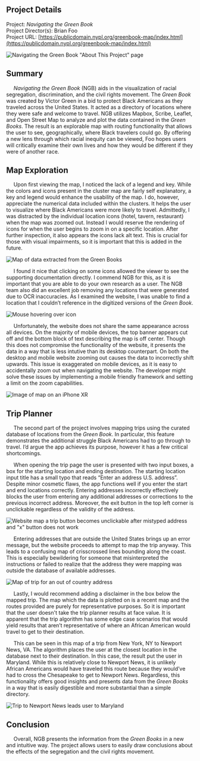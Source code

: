 ## Project Details
Project:
_Navigating the Green Book_\
Project Director(s):
Brian Foo\
Project URL:
[https://publicdomain.nypl.org/greenbook-map/index.html](https://publicdomain.nypl.org/greenbook-map/index.html)

![Navigating the Green Book "About This Project" page](https://toddmahood.com/images/ngb_review/ngb-about.jpeg)

## Summary
&nbsp;&nbsp;&nbsp;&nbsp; _Navigating the Green Book_ (NGB) aids in the visualization of racial segregation, discrimination, and the civil rights movement. The _Green Book_ was created by Victor Green in a bid to protect Black Americans as they traveled across the United States. It acted as a directory of locations where they were safe and welcome to travel. NGB utilizes Mapbox, Scribe, Leaflet, and Open Street Map to analyze and plot the data contained in the _Green Books_. The result is an explorable map with routing functionality that allows the user to see, geographically, where Black travelers could go. By offering a new lens through which racial inequity can be viewed, Foo hopes users will critically examine their own lives and how they would be different if they were of another race.

## Map Exploration 
&nbsp;&nbsp;&nbsp;&nbsp; Upon first viewing the map, I noticed the lack of a legend and key. While the colors and icons present in the cluster map are fairly self explanatory, a key and legend would enhance the usability of the map. I do, however, appreciate the numerical data included within the clusters. It helps the user to visualize where Black Americans were more likely to travel. Admittedly, I was distracted by the individual location icons (hotel, tavern, restaurant) when the map was zoomed out. Instead I would reserve the rendering of icons for when the user begins to zoom in on a specific location. After further inspection, it also appears the icons lack alt text. This is crucial for those with visual impairments, so it is important that this is added in the future.

![Map of data extracted from the Green Books](https://toddmahood.com/images/ngb_review/ngb-first-view.png)

&nbsp;&nbsp;&nbsp;&nbsp; I found it nice that clicking on some icons allowed the viewer to see the supporting documentation directly. I commend NGB for this, as it is important that you are able to do your own research as a user. The NGB team also did an excellent job removing any locations that were generated due to OCR inaccuracies. As I examined the website, I was unable to find a location that I couldn’t reference in the digitized versions of the _Green Book_.

![Mouse hovering over icon](https://toddmahood.com/images/ngb_review/ngb-supporting-doc.png)

&nbsp;&nbsp;&nbsp;&nbsp; Unfortunately, the website does not share the same appearance across all devices. On the majority of mobile devices, the top banner appears cut off and the bottom block of text describing the map is off center. Though this does not compromise the functionality of the website, it presents the data in a way that is less intutive than its desktop counterpart. On both the desktop and mobile website zooming out causes the data to incorrectly shift upwards. This issue is exaggerated on mobile devices, as it is easy to accidentally zoom out when navigating the website. The developer might solve these issues by implementing a mobile friendly framework and setting a limit on the zoom capabilities.

![Image of map on an iPhone XR](https://toddmahood.com/images/ngb_review/ngb-mobile.png)

## Trip Planner
&nbsp;&nbsp;&nbsp;&nbsp; The second part of the project involves mapping trips using the curated database of locations from the _Green Book_. In particular, this feature demonstrates the additional struggle Black Americans had to go through to travel. I’d argue the app achieves its purpose, however it has a few critical shortcomings. 

&nbsp;&nbsp;&nbsp;&nbsp; When opening the trip page the user is presented with two input boxes, a box for the starting location and ending destination. The starting location input title has a small typo that reads “Enter an address U.S. address”. Despite minor cosmetic flaws, the app functions well if you enter the start and end locations correctly. Entering addresses incorrectly effectively blocks the user from entering any additional addresses or corrections to the previous incorrect address. Moreover, the exit button in the top left corner is unclickable regardless of the validity of the address.

![Website map a trip button becomes unclickable after mistyped address and "x" button does not work](https://toddmahood.com/images/ngb_review/ngb-incorrect-address-x.gif)

&nbsp;&nbsp;&nbsp;&nbsp; Entering addresses that are outside the United States brings up an error message, but the website proceeds to attempt to map the trip anyway. This leads to a confusing map of crisscrossed lines bounding along the coast. This is especially bewildering for someone that misinterpreted the instructions or failed to realize that the address they were mapping was outside the database of available addresses. 

![Map of trip for an out of country address](https://toddmahood.com/images/ngb_review/ngb-out-of-us.png)

&nbsp;&nbsp;&nbsp;&nbsp; Lastly, I would recommend adding a disclaimer in the box below the mapped trip. The map which the data is plotted on is a recent map and the routes provided are purely for representative purposes. So it is important that the user doesn't take the trip planner results at face value. It is apparent that the trip algorithm has some edge case scenarios that would yield results that aren’t representative of where an African American would travel to get to their destination. 

&nbsp;&nbsp;&nbsp;&nbsp; This can be seen in this map of a trip from New York, NY to Newport News, VA. The algorithm places the user at the closest location in the database next to their destination. In this case, the result put the user in Maryland. While this is relatively close to Newport News, it is unlikely African Americans would have traveled this route because they would’ve had to cross the Chesapeake to get to Newport News. Regardless, this functionality offers good insights and presents data from the _Green Books_ in a way that is easily digestible and more substantial than a simple directory. 

![Trip to Newport News leads user to Maryland](https://toddmahood.com/images/ngb_review/ngb-newport-news.png)

## Conclusion
&nbsp;&nbsp;&nbsp;&nbsp; Overall, NGB presents the information from the _Green Books_ in a new and intuitive way. The project allows users to easily draw conclusions about the effects of the segregation and the civil rights movement. 
